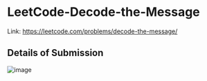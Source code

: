 # LeetCode-Decode-the-Message
Link: https://leetcode.com/problems/decode-the-message/
## Details of Submission
![image](https://github.com/mgalang229/LeetCode-Decode-the-Message/assets/51401355/729338aa-1ec6-4a7d-9e11-cf68e448fd0e)
